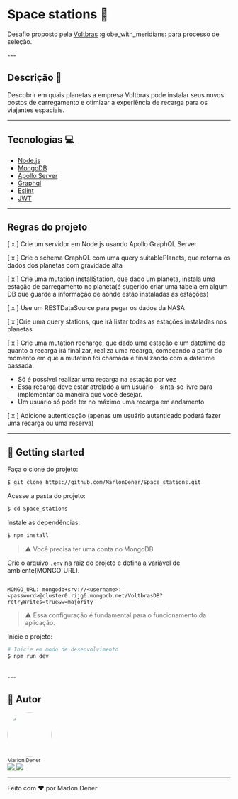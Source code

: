 # Space stations 🚀

<p>Desafio proposto pela <a href="https://voltbras.com.br/">Voltbras</a> :globe_with_meridians: para processo de seleção.</p>
---
<br>
<h2>Descrição 📌 <a name="description"></a></h2>

Descobrir em quais planetas a empresa Voltbras pode instalar seus novos postos de carregamento e otimizar a experiência de recarga para os viajantes espaciais.

---

## Tecnologias 💻 <a name="technologies"></a>
* [Node.js](https://nodejs.org/en/)
* [MongoDB](https://www.mongodb.com/)
* [Apollo Server](https://www.apollographql.com/docs/apollo-server/)
* [Graphql](https://graphql.org/)
* [Eslint](https://eslint.org/)
* [JWT](https://jwt.io/)

---

## Regras do projeto <a name="rules"></a>

 [ x ] Crie um servidor em Node.js usando Apollo GraphQL Server

 [ x ] Crie o schema GraphQL com uma query suitablePlanets, que retorna os dados dos planetas com gravidade alta

 [ x ] Crie uma mutation installStation, que dado um planeta, instala uma estação de carregamento no planeta(é sugerido criar uma tabela em algum DB que guarde a informação de aonde estão instaladas as estações)

 [ x ] Use um RESTDataSource para pegar os dados da NASA

 [ x ]Crie uma query stations, que irá listar todas as estações instaladas nos planetas
 
 [ x ] Crie uma mutation recharge, que dado uma estação e um datetime de quanto a recarga irá finalizar, realiza uma recarga, começando a partir do momento em que a mutation foi chamada e finalizando com a datetime passada.

 - Só é possível realizar uma recarga na estação por vez
 - Essa recarga deve estar atrelado a um usuário - sinta-se livre para implementar da maneira que você desejar.
 - Um usuário só pode ter no máximo uma recarga em andamento

[ x ] Adicione autenticação (apenas um usuário autenticado poderá fazer uma recarga ou uma reserva)

---

<h2>🔌 Getting started</h2>

Faça o clone do projeto:

```bash
$ git clone https://github.com/MarlonDener/Space_stations.git
```

Acesse a pasta do projeto:

```bash
$ cd Space_stations
```

Instale as dependências:
```bash
$ npm install
```


>⚠️ Você precisa ter uma conta no MongoDB
 
Crie o arquivo ``.env`` na raiz do projeto e defina a variável de ambiente(MONGO_URL).
```env

MONGO_URL: mongodb+srv://<username>:<password>@cluster0.rijg6.mongodb.net/VoltbrasDB?retryWrites=true&w=majority
```

>⚠️ Essa configuração é fundamental para o funcionamento da aplicação.

Inicie o projeto:
```bash
# Inicie em modo de desenvolvimento
$ npm run dev
```
<br>
--- 

 ## 🦸 Autor

<a href="https://www.linkedin.com/in/marlondener">
 <img style="border-radius: 50%;" src="https://avatars.githubusercontent.com/u/70349830?v=4" width="100px;" alt=""/>
 <br />
  <sub>Marlon Dener</sub>
</a>
<br>
<a href="https://www.linkedin.com/in/marlondener/" target="_blank">
  <img src="https://img.shields.io/badge/linkedin-%230077B5.svg?&style=for-the-badge&logo=linkedin&logoColor=white"/>
</a>

<a href="mailto:marlondener01@gmail.com" target="_blank">
   <img src="https://img.shields.io/badge/gmail-D14836?&style=for-the-badge&logo=gmail&logoColor=white"/>
 </a>
<br />

---

Feito com ❤️ por Marlon Dener

